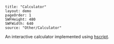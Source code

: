 ```
title: "Calculator"
layout: demo
pageOrder: 1
SWFHeight: 480
SWFWidth: 640
source: "Other/Calculator"
```

An interactive calculator implemented using [hscript](https://github.com/HaxeFoundation/hscript).